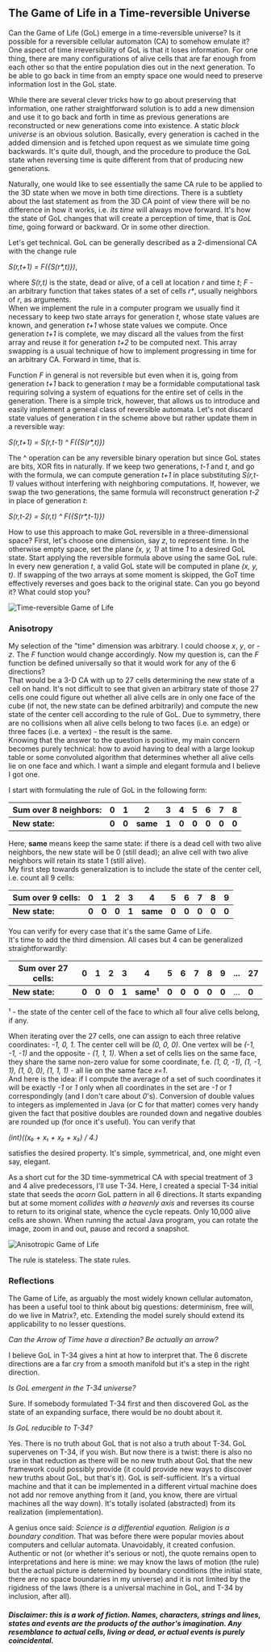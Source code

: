 ## The Game of Life in a Time-reversible Universe

Can the Game of Life (GoL) emerge in a time-reversible universe? Is it possible for a reversible cellular automaton (CA)
to somehow emulate it? One aspect of time irreversibility of GoL is that it loses information. 
For one thing, there are many configurations of alive cells that are far enough from each other so that the entire 
population dies out in the next generation. 
To be able to go back in time from an empty space one would need to preserve information lost in the GoL state.

While there are several clever tricks how to go about preserving that information, one rather straightforward solution 
is to add a new dimension and use it to go back and forth in time as previous generations are reconstructed 
or new generations come into existence. 
A static _block universe_ is an obvious solution. Basically, every generation is cached in the added dimension and 
is fetched upon request as we simulate time going backwards. 
It's quite dull, though, and the procedure to produce the GoL state when reversing time is quite different from that 
of producing new generations.

Naturally, one would like to see essentially the same CA rule to be applied to the 3D state when we move in both 
time directions. There is a subtlety about the last statement as from the 3D CA point of view there will be no 
difference in how it works, i.e. _its time_ will always move forward. 
It's how the state of GoL changes that will create a perception of time, that is _GoL time_, going forward or backward. 
Or in some other direction.

Let's get technical. GoL can be generally described as a 2-dimensional CA with the change rule

_S(r,t+1) = F({S(r*,t)})_,

where _S(r,t)_ is the state, dead or alive, of a cell at location _r_ and time _t_; _F_ - an arbitrary function that 
takes states of a set of cells _r*_, usually neighbors of _r_, as arguments.  
When we implement the rule in a computer program we usually find it necessary to keep two state arrays for generation 
_t_, whose state values are known, and generation _t+1_ whose state values we compute. 
Once generation _t+1_ is complete, we may discard all the values from the first array and reuse it for generation _t+2_ 
to be computed next. 
This array swapping is a usual technique of how to implement progressing in time for an arbitrary CA. 
Forward in time, that is.

Function _F_ in general is not reversible but even when it is, going from generation _t+1_ back to generation _t_ may be 
a formidable computational task requiring solving a system of equations for the entire set of cells in the generation.
There is a simple trick, however, that allows us to introduce and easily implement a general class of reversible automata. 
Let's not discard state values of generation _t_ in the scheme above but rather update them in a reversible way:

_S(r,t+1) = S(r,t-1) ^ F({S(r*,t)})_ 

The ^ operation can be any reversible binary operation but since GoL states are bits, XOR fits in naturally. 
If we keep two generations, _t-1_ and _t_, and go with the formula, we can compute generation _t+1_ in place 
substituting _S(r,t-1)_ values without interfering with neighboring computations. 
If, however, we swap the two generations, the same formula will reconstruct generation _t-2_ in place of 
generation _t_:

_S(r,t-2) = S(r,t) ^ F({S(r*,t-1)})_

How to use this approach to make GoL reversible in a three-dimensional space? 
First, let's choose one dimension, say _z_, to represent time. 
In the otherwise empty space, set the plane _(x, y, 1)_ at time _1_ to a desired GoL state. 
Start applying the reversible formula above using the same GoL rule. 
In every new generation _t_, a valid GoL state will be computed in plane _(x, y, t)_. 
If swapping of the two arrays at some moment is skipped, the GoT time effectively reverses and goes back to the original 
state. Can you go beyond it? What could stop you? 
   
![Time-reversible Game of Life](images/janus0.gif?raw=true)   

### Anisotropy

My selection of the "time" dimension was arbitrary. I could choose _x_, _y_, or _-z_. The _F_ function would change accordingly.
Now my question is, can the _F_ function be defined universally so that it would work for any of the 6 directions?  
That would be a 3-D CA with up to 27 cells determining the new state of a cell on hand. It's not difficult to see that 
given an arbitrary state of those 27 cells one could figure out whether all alive cells are in only one face of the cube
(if not, the new state can be defined arbitrarily) and compute the new state of the center cell according to the rule of GoL.
Due to symmetry, there are no collisions when all alive cells belong to two faces (i.e. an edge) or three faces
(i.e. a vertex) - the result is the same.  
Knowing that the answer to the question is positive, my main concern becomes purely technical: how to avoid having to deal
with a large lookup table or some convoluted algorithm that determines whether all alive cells lie on one face and which.
I want a simple and elegant formula and I believe I got one.

I start with formulating the rule of GoL in the following form:       

Sum over 8 neighbors: |  0  |  1  |   2  |  3  |  4  |  5  |  6  |  7  |  8
--------------------- | --- | --- | ---- | --- | --- | --- | --- | --- | ---
**New state:**        |**0**|**0**|**same**|**1**|**0**|**0**|**0**|**0**|**0**

Here, **same** means keep the same state: if there is a dead cell with two alive neighbors, the new state will be 0 (still dead);
an alive cell with two alive neighbors will retain its state 1 (still alive).  
My first step towards generalization is to include the state of the center cell, i.e. count all 9 cells:

Sum over 9 cells: |  0  |  1  |   2  |  3  |  4  |  5  |  6  |  7  |  8 |  9
----------------- | --- | --- | ---- | --- | --- | --- | --- | --- | --- | ---   
**New state:**    |**0**|**0**|**0**|**1**|**same**|**0**|**0**|**0**|**0**|**0** 

You can verify for every case that it's the same Game of Life.  
It's time to add the third dimension. All cases but 4 can be generalized straightforwardly:

Sum over 27 cells: |  0  |  1  |   2  |  3  |  4  |  5  |  6  |  7  |  8 |  9 | ... | 27
------------------ | --- | --- | ---- | --- | --- | --- | --- | --- | --- | --- | --- | ---  
**New state:**     |**0**|**0**|**0**|**1**|**same¹**|**0**|**0**|**0**|**0**|**0**|...|**0** 
 
¹ - the state of the center cell of the face to which all four alive cells belong, if any.  

When iterating over the 27 cells, one can assign to each three relative coordinates: _-1, 0, 1_.
The center cell will be _(0, 0, 0)_. One vertex will be _(-1, -1, -1)_ and the opposite - _(1, 1, 1)_.
When a set of cells lies on the same face, they share the same non-zero value for some coordinate, f.e.
_(1, 0, -1), (1, -1, 1), (1, 0, 0), (1, 1, 1)_ - all lie on the same face _x=1_.  
And here is the idea: if I compute the average of a set of such coordinates it will be exactly _-1_ or _1_ 
only when all coordinates in the set are _-1_ or _1_ correspondingly (and I don't care about _0_'s). Conversion of double values to integers 
as implemented in Java (or C for that matter) comes very handy given the fact that positive doubles are rounded down
and negative doubles are rounded up (for once it's useful). You can verify that

_(int)((x₀ + x₁ + x₂ + x₃) / 4.)_  

satisfies the desired property. It's simple, symmetrical, and, one might even say, elegant.  

As a short cut for the 3D time-symmetrical CA with special treatment of 3 and 4 alive predecessors, I'll use T-34.
Here, I created a special T-34 initial state that seeds the _acorn_ GoL pattern in all 6 directions.
It starts expanding but at some moment _collides with a heavenly axis_ and reverses its course to return to its original state, whence the cycle repeats.
Only 10,000 alive cells are shown. When running the actual Java program, you can rotate the image, zoom in and out, pause and record a snapshot.

![Anisotropic Game of Life](images/janus1.gif?raw=true)   

The rule is stateless. The state rules.  


### Reflections

The Game of Life, as arguably the most widely known cellular automaton, has been a useful tool to think about big questions: determinism, free will, do we live in Matrix?, etc.
Extending the model surely should extend its applicability to no lesser questions.

_Can the Arrow of Time have a direction? Be actually an arrow?_

I believe GoL in T-34 gives a hint at how to interpret that. The 6 discrete directions are a far cry from a smooth manifold 
but it's a step in the right direction.  

_Is GoL emergent in the T-34 universe?_ 

Sure. If somebody formulated T-34 first and then discovered GoL as the state 
of an expanding surface, there would be no doubt about it.

_Is GoL reducible to T-34?_ 

Yes. There is no truth about GoL that is not also a truth about T-34. GoL supervenes on T-34, if you wish. But now there is 
a twist: there is also no use in that reduction as there will be no new truth about GoL that the new framework 
could possibly provide (it could provide new ways to discover new truths about GoL, but that's it).
GoL is self-sufficient. It's a virtual machine and that it can be implemented in a different virtual machine 
does not add nor remove anything from it (and, you know, there are virtual machines all the way down). 
It's totally isolated (abstracted) from its realization (implementation).


A genius once said: _Science is a differential equation. Religion is a boundary condition_. 
That was before there were popular movies about computers and cellular automata. 
Unavoidably, it created confusion. 
Authentic or not (or whether it's serious or not), the quote remains open to interpretations and here is mine:
we may know the laws of motion (the rule) but the actual picture is determined by boundary conditions 
(the initial state, there are no space boundaries in my universe) and it is not limited by the rigidness of the laws 
(there is a universal machine in GoL, and T-34 by inclusion, after all).  

##### Disclaimer: this is a work of fiction. Names, characters, strings and lines, states and events are the products of the author's imagination. Any resemblance to actual cells, living or dead, or actual events is purely coincidental.   
